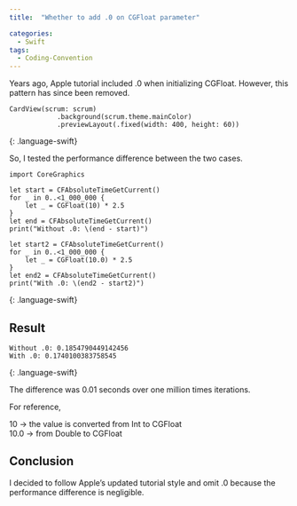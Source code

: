 ```yaml
---
title:  "Whether to add .0 on CGFloat parameter"

categories:
  - Swift
tags:
  - Coding-Convention
---
```


Years ago, Apple tutorial included .0 when initializing CGFloat.
However, this pattern has since been removed.

~~~
CardView(scrum: scrum)
            .background(scrum.theme.mainColor)
            .previewLayout(.fixed(width: 400, height: 60))
~~~
{: .language-swift}


So, I tested the performance difference between the two cases.

~~~
import CoreGraphics

let start = CFAbsoluteTimeGetCurrent()
for _ in 0..<1_000_000 {
    let _ = CGFloat(10) * 2.5
}
let end = CFAbsoluteTimeGetCurrent()
print("Without .0: \(end - start)")

let start2 = CFAbsoluteTimeGetCurrent()
for _ in 0..<1_000_000 {
    let _ = CGFloat(10.0) * 2.5
}
let end2 = CFAbsoluteTimeGetCurrent()
print("With .0: \(end2 - start2)")
~~~
{: .language-swift}

## Result

~~~
Without .0: 0.1854790449142456
With .0: 0.1740100383758545
~~~
{: .language-swift}

The difference was 0.01 seconds over one million times iterations.

For reference,

10 -> the value is converted from Int to CGFloat<br>
10.0 -> from Double to CGFloat

## Conclusion
I decided to follow Apple’s updated tutorial style and omit .0 because the performance difference is negligible.

